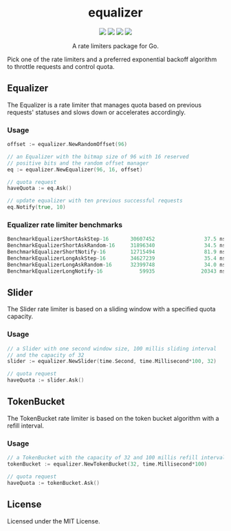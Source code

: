 <h1 align="center">equalizer</h1>
<p align="center">
  <a href="https://travis-ci.org/reugn/equalizer"><img src="https://travis-ci.org/reugn/equalizer.svg?branch=master"></a>
  <a href="https://pkg.go.dev/github.com/reugn/equalizer"><img src="https://pkg.go.dev/badge/github.com/reugn/equalizer"></a>
  <a href="https://goreportcard.com/report/github.com/reugn/equalizer"><img src="https://goreportcard.com/badge/github.com/reugn/equalizer"></a>
  <a href="https://codecov.io/gh/reugn/equalizer"><img src="https://codecov.io/gh/reugn/equalizer/branch/master/graph/badge.svg"></a>
</p>
<p align="center">A rate limiters package for Go.</p>

Pick one of the rate limiters and a preferred exponential backoff algorithm to throttle requests and control quota.

## Equalizer
The Equalizer is a rate limiter that manages quota based on previous requests' statuses and slows down or accelerates accordingly.

### Usage
```go
offset := equalizer.NewRandomOffset(96)

// an Equalizer with the bitmap size of 96 with 16 reserved
// positive bits and the random offset manager
eq := equalizer.NewEqualizer(96, 16, offset)

// quota request
haveQuota := eq.Ask()

// update equalizer with ten previous successful requests
eq.Notify(true, 10)
```

### Equalizer rate limiter benchmarks
```go
BenchmarkEqualizerShortAskStep-16       30607452                37.5 ns/op             0 B/op          0 allocs/op
BenchmarkEqualizerShortAskRandom-16     31896340                34.5 ns/op             0 B/op          0 allocs/op
BenchmarkEqualizerShortNotify-16        12715494                81.9 ns/op             0 B/op          0 allocs/op
BenchmarkEqualizerLongAskStep-16        34627239                35.4 ns/op             0 B/op          0 allocs/op
BenchmarkEqualizerLongAskRandom-16      32399748                34.0 ns/op             0 B/op          0 allocs/op
BenchmarkEqualizerLongNotify-16            59935               20343 ns/op             0 B/op          0 allocs/op
```

## Slider
The Slider rate limiter is based on a sliding window with a specified quota capacity.

### Usage
```go
// a Slider with one second window size, 100 millis sliding interval
// and the capacity of 32
slider := equalizer.NewSlider(time.Second, time.Millisecond*100, 32)

// quota request
haveQuota := slider.Ask()
```

## TokenBucket
The TokenBucket rate limiter is based on the token bucket algorithm with a refill interval.

### Usage
```go
// a TokenBucket with the capacity of 32 and 100 millis refill interval
tokenBucket := equalizer.NewTokenBucket(32, time.Millisecond*100)

// quota request
haveQuota := tokenBucket.Ask()
```

## License
Licensed under the MIT License.
